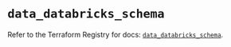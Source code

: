 # `data_databricks_schema`

Refer to the Terraform Registry for docs: [`data_databricks_schema`](https://registry.terraform.io/providers/databricks/databricks/1.85.0/docs/data-sources/schema).
